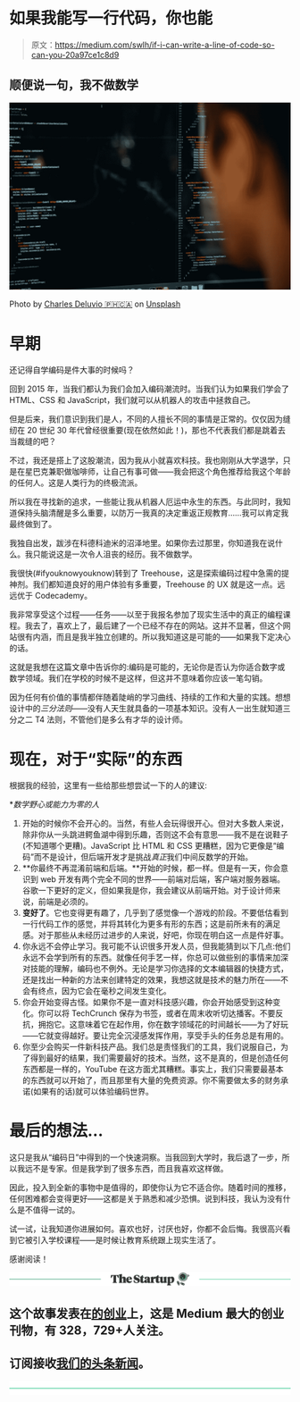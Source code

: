 # 如果我能写一行代码，你也能

> 原文：<https://medium.com/swlh/if-i-can-write-a-line-of-code-so-can-you-20a97ce1c8d9>

## 顺便说一句，我不做数学

![](img/40ef2e5f2725f7ab3badad5cd0db6398.png)

Photo by [Charles Deluvio 🇵🇭🇨🇦](https://unsplash.com/photos/pjAH2Ax4uWk?utm_source=unsplash&utm_medium=referral&utm_content=creditCopyText) on [Unsplash](https://unsplash.com/search/photos/coding?utm_source=unsplash&utm_medium=referral&utm_content=creditCopyText)

# 早期

还记得自学编码是件大事的时候吗？

回到 2015 年，当我们都认为我们会加入编码潮流时。当我们认为如果我们学会了 HTML、CSS 和 JavaScript，我们就可以从机器人的攻击中拯救自己。

但是后来，我们意识到我们是人，不同的人擅长不同的事情是正常的。仅仅因为缝纫在 20 世纪 30 年代曾经很重要(现在依然如此！)，那也不代表我们都是跳着去当裁缝的吧？

不过，我还是搭上了这股潮流，因为我从小就喜欢科技。我也刚刚从大学退学，只是在星巴克兼职做咖啡师，让自己有事可做——我会把这个角色推荐给我这个年龄的任何人。这是人类行为的终极流派。

所以我在寻找新的追求，一些能让我从机器人厄运中永生的东西。与此同时，我知道保持头脑清醒是多么重要，以防万一我真的决定重返正规教育……我可以肯定我最终做到了。

我独自出发，跋涉在科德科迪米的沼泽地里。如果你去过那里，你知道我在说什么。我只能说这是一次令人沮丧的经历。我不做数学。

我很快(#ifyouknowyouknow)转到了 Treehouse，这是探索编码过程中急需的提神剂。我们都知道良好的用户体验有多重要，Treehouse 的 UX 就是这一点。远远优于 Codecademy。

我非常享受这个过程——任务——以至于我报名参加了现实生活中的真正的编程课程。我去了，喜欢上了，最后建了一个已经不存在的网站。这并不显著，但这个网站很有内涵，而且是我半独立创建的。所以我知道这是可能的——如果我下定决心的话。

这就是我想在这篇文章中告诉你的:编码是可能的，无论你是否认为你适合数字或数学领域。我们在学校的时候不是这样，但这并不意味着你应该一笔勾销。

因为任何有价值的事情都伴随着陡峭的学习曲线、持续的工作和大量的实践。想想设计中的*三分法则*——没有人天生就具备的一项基本知识。没有人一出生就知道三分之二 T4 法则，不管他们是多么有才华的设计师。

# 现在，对于“实际”的东西

根据我的经验，这里有一些给那些想尝试一下的人的建议:

**数学野心或能力为零的人*

1.  开始的时候你不会开心的。当然，有些人会玩得很开心。但对大多数人来说，除非你从一头跳进鳄鱼湖中得到乐趣，否则这不会有意思——我不是在说鞋子(不知道哪个更糟)。JavaScript 比 HTML 和 CSS 更糟糕，因为它更像是“编码”而不是设计，但后端开发才是挑战*真正*我们中间反数学的开始。
2.  **你最终不再混淆前端和后端。**开始的时候，都一样。但是有一天，你会意识到 web 开发有两个完全不同的世界——前端对后端，客户端对服务器端。谷歌一下更好的定义，但如果我是你，我会建议从前端开始。对于设计师来说，前端是必须的。
3.  **变好了**。它也变得更有趣了，几乎到了感觉像一个游戏的阶段。不要低估看到一行代码工作的感觉，并将其转化为更多有形的东西；这是前所未有的满足感。对于那些从未经历过进步的人来说，好吧，你现在明白这一点是件好事。
4.  你永远不会停止学习。我可能不认识很多开发人员，但我能猜到以下几点:他们永远不会学到所有的东西。就像任何手艺一样，你总可以做些别的事情来加深对技能的理解，编码也不例外。无论是学习你选择的文本编辑器的快捷方式，还是找出一种新的方法来创建特定的效果，我想这就是技术的魅力所在——不会有终点，因为它会在毫秒之间发生变化。
5.  你会开始变得古怪。如果你不是一直对科技感兴趣，你会开始感受到这种变化。你可以将 TechCrunch 保存为书签，或者在周末收听切达播客。不要反抗，拥抱它。这意味着它在起作用，你在数字领域花的时间越长——为了好玩——它就变得越好。要让完全沉浸感发挥作用，享受手头的任务总是有用的。
6.  你至少会购买一件新科技产品。我们总是责怪我们的工具，我们说服自己，为了得到最好的结果，我们需要最好的技术。当然，这不是真的，但是创造任何东西都是一样的，YouTube 在这方面尤其糟糕。事实上，我们只需要最基本的东西就可以开始了，而且那里有大量的免费资源。你不需要做太多的财务承诺(如果有的话)就可以体验编码世界。

# 最后的想法…

这只是我从“编码日”中得到的一个快速洞察。当我回到大学时，我后退了一步，所以我远不是专家。但是我学到了很多东西，而且我喜欢这样做。

因此，投入到全新的事物中是值得的，即使你认为它不适合你。随着时间的推移，任何困难都会变得更好——这都是关于熟悉和减少恐惧。说到科技，我认为没有什么是不值得一试的。

试一试，让我知道你进展如何。喜欢也好，讨厌也好，你都不会后悔。我很高兴看到它被引入学校课程——是时候让教育系统跟上现实生活了。

感谢阅读！

[![](img/308a8d84fb9b2fab43d66c117fcc4bb4.png)](https://medium.com/swlh)

## 这个故事发表在[的创业](https://medium.com/swlh)上，这是 Medium 最大的创业刊物，有 328，729+人关注。

## 订阅接收[我们的头条新闻](http://growthsupply.com/the-startup-newsletter/)。

[![](img/b0164736ea17a63403e660de5dedf91a.png)](https://medium.com/swlh)